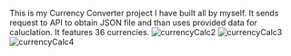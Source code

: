 This is my Currency Converter project I have built all by myself. It sends request to API to obtain JSON file and than uses provided data for caluclation. It features 36 currencies.
![currencyCalc2](https://user-images.githubusercontent.com/70273104/228159883-164b0e36-f78c-4723-b05b-91a586265217.jpg)
![currencyCalc3](https://user-images.githubusercontent.com/70273104/228159895-90c1f2a9-bfc1-450b-9fee-526292d0c2a1.jpg)
![currencyCalc4](https://user-images.githubusercontent.com/70273104/228159898-48c9b43b-f0c2-44ab-aba9-66231980c239.jpg)
